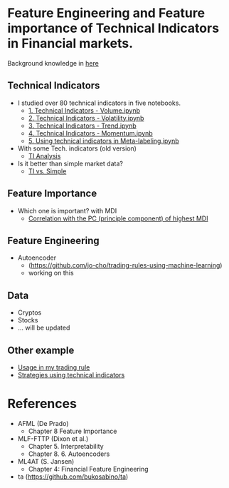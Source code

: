 # Feature Engineering and Feature importance of Technical Indicators in Financial markets.

Background knowledge in [here](https://github.com/jo-cho/Technical_Analysis_and_Feature_Engineering/blob/main/Feature%20Analysis%20(Tech.%20Indicators)%20for%20ML.ipynb)

## Technical Indicators
- I studied over 80 technical indicators in five notebooks.
    - [1. Technical Indicators - Volume.ipynb](https://github.com/jo-cho/Technical_Analysis_and_Feature_Engineering/blob/main/1.%20Technical%20Indicators%20-%20Volume.ipynb)
    - [2. Technical Indicators - Volatility.ipynb](https://github.com/jo-cho/Technical_Analysis_and_Feature_Engineering/blob/main/2.%20Technical%20Indicators%20-%20Volatility.ipynb)
    - [3. Technical Indicators - Trend.ipynb](https://github.com/jo-cho/Technical_Analysis_and_Feature_Engineering/blob/main/3.%20Technical%20Indicators%20-%20Trend.ipynb)
    - [4. Technical Indicators - Momentum.ipynb](https://github.com/jo-cho/Technical_Analysis_and_Feature_Engineering/blob/main/4.%20Technical%20Indicators%20-%20Momentum.ipynb)
    - [5. Using technical indicators in Meta-labeling.ipynb](https://github.com/jo-cho/Technical_Analysis_and_Feature_Engineering/blob/main/5.%20Using%20technical%20indicators%20in%20Meta-labeling.ipynb)
- With some Tech. indicators (old version)
    - [TI Analysis](https://github.com/jo-cho/Technical_Indicators_analysis/blob/main/Tech.Indicators%20Analysis.ipynb)
- Is it better than simple market data?
    - [TI vs. Simple](https://github.com/jo-cho/Technical_Indicators_analysis/blob/main/Tech.Indicators%20vs.%20Simple.ipynb)

## Feature Importance
- Which one is important? with MDI
    - [Correlation with the PC (principle component) of highest MDI](https://github.com/jo-cho/Technical_Indicators_analysis/blob/main/ML%20PCA%20Feature%20Importance.ipynb)

## Feature Engineering
- Autoencoder
    - (https://github.com/jo-cho/trading-rules-using-machine-learning)
    - working on this

## Data
- Cryptos
- Stocks
- ... will be updated

## Other example
- [Usage in my trading rule](https://github.com/jo-cho/trading-rules-using-machine-learning)
- [Strategies using technical indicators](https://github.com/jo-cho/Technical_Ananylsis_Strategies_Cryptocurrency)
# References
- AFML (De Prado)
    - Chapter 8 Feature Importance
- MLF-FTTP (Dixon et al.)
    - Chapter 5. Interpretability
    - Chapter 8. 6. Autoencoders
- ML4AT (S. Jansen)
    - Chapter 4: Financial Feature Engineering
- ta (https://github.com/bukosabino/ta)
